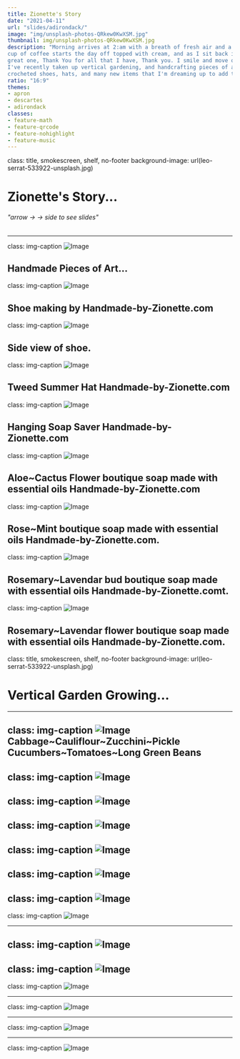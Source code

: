 ```yaml
---
title: Zionette's Story
date: "2021-04-11"
url: "slides/adirondack/"
image: "img/unsplash-photos-QRkew0KwXSM.jpg"
thumbnail: img/unsplash-photos-QRkew0KwXSM.jpg
description: "Morning arrives at 2:am with a breath of fresh air and a thankfulness of life as my feet touch the floor, how beautiful to be alive!  A fresh
cup of coffee starts the day off topped with cream, and as I sit back in my chair before popping the laptop open, I say to the
great one, Thank You for all that I have, Thank you. I smile and move on to my daily computer task ....
I've recently taken up vertical gardening, and handcrafting pieces of art such as boutique soaps seeped with essential oils, lotions, and 
crocheted shoes, hats, and many new items that I'm dreaming up to add to my new website Handmade-by-Zionette."
ratio: "16:9"
themes:
- apron
- descartes
- adirondack
classes:
- feature-math
- feature-qrcode
- feature-nohighlight
- feature-music
---
```


class: title, smokescreen, shelf, no-footer
background-image: url(leo-serrat-533922-unsplash.jpg)

# Zionette's Story...

###### "arrow -> -> side to see slides"
---
class: img-caption
![Image](HandmadeLogo3.png)

Handmade Pieces of Art... 
---
class: img-caption
![Image](Shoe.png)

Shoe making by Handmade-by-Zionette.com
---
class: img-caption
![Image](ShoeSide.JPG)

Side view of shoe.
---
class: img-caption
![Image](HatSlide.png)

Tweed Summer Hat Handmade-by-Zionette.com
---
class: img-caption
![Image](SoapSaver.png)

Hanging Soap Saver Handmade-by-Zionette.com
---
class: img-caption
![Image](SoapSaverAloe.png)

Aloe~Cactus Flower boutique soap made with essential oils Handmade-by-Zionette.com
---
class: img-caption
![Image](SoapSaverRose.png)

Rose~Mint boutique soap made with essential oils Handmade-by-Zionette.com.
---
class: img-caption
![Image](SoapSaverBud.png)

Rosemary~Lavendar bud boutique soap made with essential oils Handmade-by-Zionette.comt.
---
class: img-caption
![Image](SoapSaverFlower.png)

Rosemary~Lavendar flower boutique soap made with essential oils Handmade-by-Zionette.com.
---
class: title, smokescreen, shelf, no-footer
background-image: url(leo-serrat-533922-unsplash.jpg)

# Vertical Garden Growing...
---
class: img-caption
![Image](VerticalGarden1.png)
Cabbage~Cauliflour~Zucchini~Pickle Cucumbers~Tomatoes~Long Green Beans
---
class: img-caption
![Image](VerticalGarden2.png)
---
class: img-caption
![Image](VerticalGarden3.png)
---
class: img-caption
![Image](VerticalGarden4.png)
---
class: img-caption
![Image](VerticalGarden5.png)
---
class: img-caption
![Image](VerticalGarden6.png)
---
class: img-caption
![Image](VerticalGarden7.png)
---
class: img-caption
![Image](VerticalGarden8.png)

---
class: img-caption
![Image](VerticalGarden9.png)
---
class: img-caption
![Image](VerticalGarden10.png)
---
class: img-caption
![Image](VerticalGarden11.png)

---
class: img-caption
![Image](VerticalGarden12.png)

---
class: img-caption
![Image](VerticalGarden13.png)

---
class: img-caption
![Image](VerticalGarden14.png)
